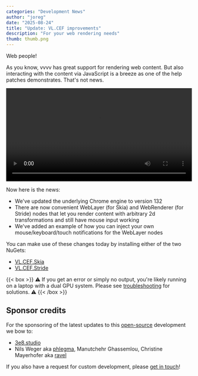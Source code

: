 ```yaml
---
categories: "Development News"
author: "joreg"
date: "2025-08-24"
title: "Update: VL.CEF improvements"
description: "For your web rendering needs"
thumb: thumb.png
---
```


Web people!

As you know, vvvv has great support for rendering web content. But also interacting with the content via JavaScript is a breeze as one of the help patches demonstrates. That's not news.

<video controls src="cef.mp4" width="100%"></video>

Now here is the news:
- We've updated the underlying Chrome engine to version 132
- There are now convenient WebLayer (for Skia) and WebRenderer (for Stride) nodes that let you render content with arbitrary 2d transformations and still have mouse input working
- We've added an example of how you can inject your own mouse/keyboard/touch notifications for the WebLayer nodes

You can make use of these changes today by installing either of the two NuGets:
- [VL.CEF.Skia](https://www.nuget.org/packages/VL.CEF.Skia)
- [VL.CEF.Stride](https://www.nuget.org/packages/VL.CEF.Stride)

{{< box >}}
⚠️ If you get an error or simply no output, you're likely running on a laptop with a dual GPU system. Please see [troubleshooting](https://github.com/vvvv/VL.CEF?tab=readme-ov-file#troubleshooting) for solutions. ⚠️
{{< /box >}}

## Sponsor credits

For the sponsoring of the latest updates to this [open-source](https://github.com/vvvv/VL.CEF) development we bow to:
- [3e8.studio](http://3e8.studio)
- Nils Weger aka [phlegma](https://vvvv.org/people/phlegma), Manutchehr Ghassemlou, Christine Mayerhofer aka [ravel](https://vvvv.org/people/ravel)
 
If you also have a request for custom development, please [get in touch](mailto:devvvvs@vvvv.org)!